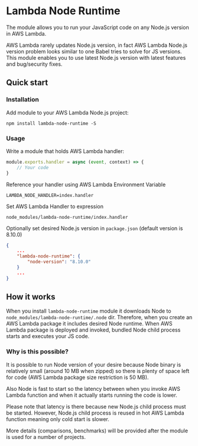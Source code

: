 # Lambda Node Runtime

The module allows you to run your JavaScript code on any Node.js version in AWS Lambda.

AWS Lambda rarely updates Node.js version, in fact AWS Lambda Node.js version problem looks  similar to one Babel tries to solve for JS versions. This module enables you to use latest Node.js version with latest features and bug/security fixes.

## Quick start

### Installation
Add module to your AWS Lambda Node.js project:
```
npm install lambda-node-runtime -S
```

### Usage
Write a module that holds AWS Lambda handler:
```js
module.exports.handler = async (event, context) => {
    // Your code
}
```
Reference your handler using AWS Lambda Environment Variable
```
LAMBDA_NODE_HANDLER=index.handler
```
Set AWS Lambda Handler to expression
```
node_modules/lambda-node-runtime/index.handler
```
Optionally set desired Node.js version in `package.json` (default version is 8.10.0)
```json
{
    ...
    "lambda-node-runtime": {
        "node-version": "8.10.0"
    }
    ...
}
```

## How it works
When you install `lambda-node-runtime` module it downloads Node to `node_modules/lambda-node-runtime/.node` dir. Therefore, when you create an AWS Lambda package it includes desired Node runtime. When AWS Lambda package is deployed and invoked, bundled Node child process starts and executes your JS code.

### Why is this possible?
It is possible to run Node version of your desire because Node binary is relatively small (around 10 MB when zipped) so there is plenty of space left for code (AWS Lambda package size restriction is 50 MB).

Also Node is fast to start so the latency between when you invoke AWS Lambda function and when it actually starts running the code is lower.

Please note that latency is there because new Node.js child process must be started. However, Node.js child process is reused in hot AWS Lambda function meaning only cold start is slower.

More details (comparisons, benchmarks) will be provided after the module is used for a number of projects.
